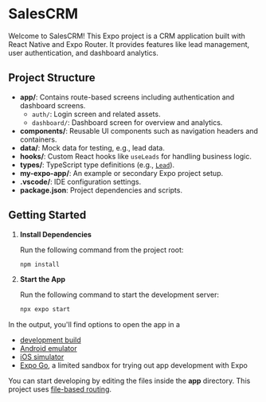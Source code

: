 # SalesCRM

Welcome to SalesCRM! This Expo project is a CRM application built with React Native and Expo Router. It provides features like lead management, user authentication, and dashboard analytics.

## Project Structure

- **app/**: Contains route-based screens including authentication and dashboard screens.
  - `auth/`: Login screen and related assets.
  - `dashboard/`: Dashboard screen for overview and analytics.
- **components/**: Reusable UI components such as navigation headers and containers.
- **data/**: Mock data for testing, e.g., lead data.
- **hooks/**: Custom React hooks like `useLeads` for handling business logic.
- **types/**: TypeScript type definitions (e.g., [`Lead`](e:\SalesCRM\types\lead.ts)).
- **my-expo-app/**: An example or secondary Expo project setup.
- **.vscode/**: IDE configuration settings.
- **package.json**: Project dependencies and scripts.

## Getting Started

1. **Install Dependencies**

   Run the following command from the project root:

   ```sh
   npm install
   ```

2. **Start the App**

   Run the following command to start the development server:

   ```sh
   npx expo start
   ```

In the output, you'll find options to open the app in a

- [development build](https://docs.expo.dev/develop/development-builds/introduction/)
- [Android emulator](https://docs.expo.dev/workflow/android-studio-emulator/)
- [iOS simulator](https://docs.expo.dev/workflow/ios-simulator/)
- [Expo Go](https://expo.dev/go), a limited sandbox for trying out app development with Expo

You can start developing by editing the files inside the **app** directory. This project uses [file-based routing](https://docs.expo.dev/router/introduction).

